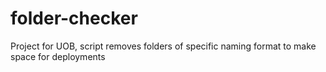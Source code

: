 # folder-checker
Project for UOB, script removes folders of specific naming format to make space for deployments

